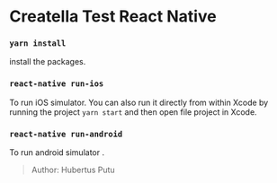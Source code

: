 # Creatella Test React Native

### `yarn install`
install the packages.

### `react-native run-ios`
To run iOS simulator. You can also run it directly from within Xcode by running the project `yarn start` and then open file project in Xcode.

### `react-native run-android`
To run android simulator .

> Author: Hubertus Putu

